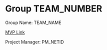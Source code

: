 # Group TEAM_NUMBER
Group Name: TEAM_NAME

[MVP Link](https://docs.google.com/document/d/1cR_3NNY5u9KzVBlKElZn5hmTBh_5g3n_Zoh0svcOSWo/edit)

Project Manager: PM_NETID
